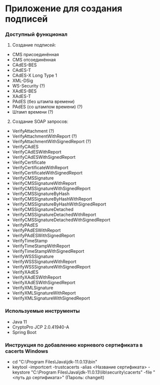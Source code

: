 # Приложение для создания подписей

### Доступный функционал

1. Создание подписей:
* CMS присоединённая
* CMS отсоединённая
* CAdES-BES
* CAdES-T
* CAdES-X Long Type 1
* XML-DSig
* WS-Security (?)
* XAdES-BES
* XAdES-T
* PAdES (без штампа времени)
* PAdES (со штампом времени) (?)
* Штамп времени (?)

2. Создание SOAP запросов:
* VerifyAttachment (?)
* VerifyAttachmentWithReport (?)
* VerifyAttachmentWithSignedReport (?)
* VerifyCAdES
* VerifyCAdESWithReport
* VerifyCAdESWithSignedReport
* VerifyCertificate
* VerifyCertificateWithReport
* VerifyCertificateWithSignedReport
* VerifyCMSSignature
* VerifyCMSSignatureWithReport
* VerifyCMSSignatureWithSignedReport
* VerifyCMSSignatureByHash
* VerifyCMSSignatureByHashWithReport
* VerifyCMSSignatureByHashWithSignedReport
* VerifyCMSSignatureDetached
* VerifyCMSSignatureDetachedWithReport
* VerifyCMSSignatureDetachedWithSignedReport
* VerifyPAdES
* VerifyPAdESWithReport
* VerifyPAdESWithSignedReport
* VerifyTimeStamp
* VerifyTimeStampWithReport
* VerifyTimeStampWithSignedReport
* VerifyWSSSignature
* VerifyWSSSignatureWithReport
* VerifyWSSSignatureWithSignedReport
* VerifyXAdES
* VerifyXAdESWithReport
* VerifyXAdESWithSignedReport
* VerifyXMLSignature
* VerifyXMLSignatureWithReport
* VerifyXMLSignatureWithSignedReport

### Используемые инструменты
* Java 11
* CryptoPro JCP 2.0.41940-A
* Spring Boot

### Инструкция по добавлению корневого сертификата в cacerts Windows
* cd "C:\Program Files\Java\jdk-11.0.13\bin"
* keytool -importcert -trustcacerts -alias <Название сертификата> -keystore "C:\Program Files\Java\jdk-11.0.13\lib\security\cacerts" -file "<путь до сертификата>" (Пароль: changeit)
